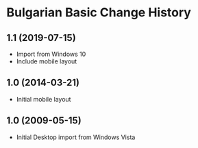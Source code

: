 Bulgarian Basic Change History
====================

1.1 (2019-07-15)
----------------
* Import from Windows 10
* Include mobile layout

1.0 (2014-03-21)
----------------
* Initial mobile layout

1.0 (2009-05-15)
----------------------
* Initial Desktop import from Windows Vista
